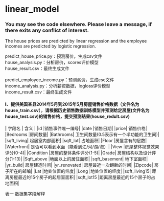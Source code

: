 # linear_model
### You may see the code elsewhere. Please leave a message, if there exits any conflict of interest.</br>
The house prices are predicted by linear regression and the employee incomes are predicted by logistic regression.

predict_house_price.py：预测房价，生成csv文件</br>
house_analysis.py：分析房价，scores评价模型</br>
house_result.csv：最终生成文件</br>
</br>
predict_employee_income.py：预测薪资，生成csc文件</br>
income_analysis.py：分析薪资数据，logloss评价模型</br>
income_result.csv：最终生成文件</br>
#### I、提供美国某县2014年5月到2015年5月房屋销售价格数据（文件名为house_train.csv），请根据历史销售数据训练模型并预测给定房屋(文件名为house_test.csv)的销售价格，提交预测结果(house_redult.csv)

| 字段名	| 含义 |
|id	|销售事件唯一编号|
|date	|销售日期|
|price|	销售价格|
|Bedrooms	|房间数量|
|Bathrooms|	卫生间数量(0.5表示有一个半功能的卫生间)|
|sqft_living|	起居室内部面积|
|sqft_lot|	占地面积|
|Floor	|房屋含有的层数|
|Waterfront|	是否可以看到水面（能看到江/河/湖/海）|
|View	|房屋整体视觉效果评分(0-4)|
|Condition	|房屋的整体条件评分(1-5)|
|Grade|	房屋结构以及设计评分(1-13)|
|Sqft_above	|地面以上的居住面积|
|sqft_basement|	地下室面积|
|yr_build|	房屋建造时间|
|yr_renovated|	房屋最近一次翻新的时间|
|Zipcode|	房子所在的邮编|
|Lat	|地处位置的纬度|
|Long	|地处位置的经度|
|sqft_living15|	距离房屋最近的15个房子的起居室面积|
|sqft_lot15	|距离房屋最近的15个房子的占地面积|


表一 数据集字段解释


